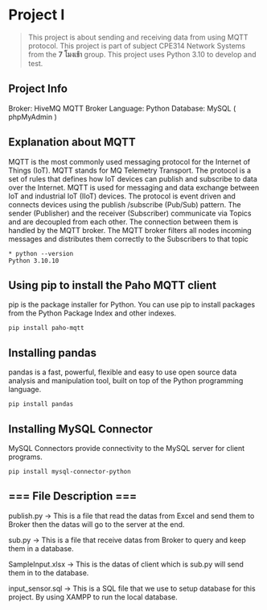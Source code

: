 # Project I

> This project is about sending and receiving data from using MQTT protocol. This project is part of subject CPE314 Network Systems from the **7 โมงเช้า** group. This project uses Python 3.10 to develop and test.

## Project Info
Broker: HiveMQ MQTT Broker
Language: Python
Database: MySQL ( phpMyAdmin )

## Explanation about MQTT
MQTT is the most commonly used messaging protocol for the Internet of Things (IoT). MQTT stands for MQ Telemetry Transport. The protocol is a set of rules that defines how IoT devices can publish and subscribe to data over the Internet. MQTT is used for messaging and data exchange between IoT and industrial IoT (IIoT) devices. The protocol is event driven and connects devices using the publish /subscribe (Pub/Sub) pattern. The sender (Publisher) and the receiver (Subscriber) communicate via Topics and are decoupled from each other. The connection between them is handled by the MQTT broker. The MQTT broker filters all nodes incoming messages and distributes them correctly to the Subscribers to that topic

```
* python --version
Python 3.10.10
```

## Using pip to install the Paho MQTT client
pip is the package installer for Python. You can use pip to install packages from the Python Package Index and other indexes.

```
pip install paho-mqtt
```

## Installing pandas

pandas is a fast, powerful, flexible and easy to use open source data analysis and manipulation tool,
built on top of the Python programming language.
```
pip install pandas
```

## Installing MySQL Connector

MySQL Connectors provide connectivity to the MySQL server for client programs.
```
pip install mysql-connector-python
``` 
## === File Description ===
 
publish.py -> This is a file that read the datas from Excel and send them to Broker then the datas will go to the server at the end.

sub.py -> This is a file that receive datas from Broker to query and keep them in a database.

SampleInput.xlsx -> This is the datas of client which is sub.py will send them in to the database.

input_sensor.sql -> This is a SQL file that we use to setup database for this project. By using XAMPP to run the local database.